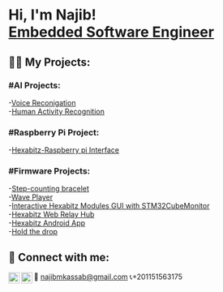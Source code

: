 <h1>Hi, I'm Najib! <br/><a href="https://github.com/Najibkassab">Embedded Software Engineer</a></h1>

<h2>👨‍💻 My Projects:</h2>

<h3>#AI Projects:</h3>
-<a href="https://www.hackster.io/Najib_Kassab/voice-reconigation-57fe24">Voice Reconigation</a><br/>
-<a href="https://www.hackster.io/427102/human-activity-recognition-841a72">Human Activity Recognition</a>

 <h3>#Raspberry Pi Project:</h3>
 -<a href="https://www.hackster.io/Najib_Kassab/hexabitz-raspberry-pi-interface-eebbe7">Hexabitz-Raspberry pi Interface</a>

 <h3>#Firmware Projects:</h3>
 -<a href="https://www.hackster.io/327023/step-counting-bracelet-694725">Step-counting bracelet</a><br/>
 -<a href="https://www.hackster.io/Najib_Kassab/wave-player-d3fa5b">Wave Player</a><br/>
 -<a href="https://www.hackster.io/Najib_Kassab/interactive-hexabitz-modules-gui-with-stm32cubemonitor-4ce7e8">Interactive Hexabitz Modules GUI with STM32CubeMonitor</a><br/>
 -<a href="https://www.hackster.io/hani-mounla/hexabitz-web-relay-hub-1de52e">Hexabitz Web Relay Hub</a><br/>
 -<a href="https://www.hackster.io/hani-mounla/hexabitz-android-app-a1c883">Hexabitz Android App</a><br/>
 -<a href="https://www.hackster.io/hexbitz/hold-the-drop-425268">Hold the drop</a><br/>

<h2> 🤳 Connect with me:</h2>

[<img align="left" alt="Najibkassab | LinkedIn" width="22px" src="https://cdn.jsdelivr.net/npm/simple-icons@v3/icons/linkedin.svg" />][linkedin]
[<img align="left" alt="Najibkassab | LinkedIn" width="22px" src="https://cdn.jsdelivr.net/npm/simple-icons@v3/icons/facebook.svg" />][facebook]

[linkedin]: https://linkedin.com/in/Najibkassab/
[facebook]: https://www.facebook.com/Najeebkassab94/

:email: najibmkassab@gmail.com
:telephone_receiver:+201151563175
<!--
**joshmadakor1/joshmadakor1** is a ✨ _special_ ✨ repository because its `README.md` (this file) appears on your GitHub profile.

Here are some ideas to get you started:

- 🔭 I’m currently working on ...
- 🌱 I’m currently learning ...
- 👯 I’m looking to collaborate on ...
- 🤔 I’m looking for help with ...
- 💬 Ask me about ...
- 📫 How to reach me: ...
- 😄 Pronouns: ...
- ⚡ Fun fact: ...
-->
